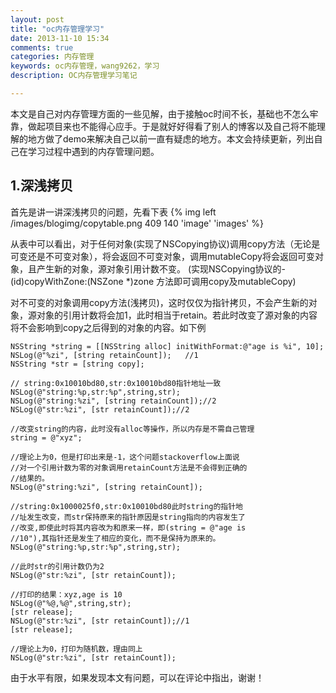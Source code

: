 ```yaml
---
layout: post
title: "oc内存管理学习"
date: 2013-11-10 15:34
comments: true
categories: 内存管理
keywords: oc内存管理，wang9262，学习
description: OC内存管理学习笔记

---
```


   本文是自己对内存管理方面的一些见解，由于接触oc时间不长，基础也不怎么牢靠，做起项目来也不能得心应手。于是就好好得看了别人的博客以及自己将不能理解的地方做了demo来解决自己以前一直有疑虑的地方。本文会持续更新，列出自己在学习过程中遇到的内存管理问题。
<!--more-->
1.深浅拷贝
---------------------------------------
   首先是讲一讲深浅拷贝的问题，先看下表
   {% img left /images/blogimg/copytable.png 409 140 'image' 'images' %}
   
   从表中可以看出，对于任何对象(实现了NSCopying协议)调用copy方法（无论是可变还是不可变对象），将会返回不可变对象，调用mutableCopy将会返回可变对象，且产生新的对象，源对象引用计数不变。
(实现NSCopying协议的- (id)copyWithZone:(NSZone *)zone 方法即可调用copy及mutableCopy) 
  
对不可变的对象调用copy方法(浅拷贝)，这时仅仅为指针拷贝，不会产生新的对象，源对象的引用计数将会加1，此时相当于retain。若此时改变了源对象的内容将不会影响到copy之后得到的对象的内容。如下例  

    NSString *string = [[NSString alloc] initWithFormat:@"age is %i", 10];
    NSLog(@"%zi", [string retainCount]);   //1
    NSString *str = [string copy];
    
	// string:0x10010bd80,str:0x10010bd80指针地址一致
    NSLog(@"string:%p,str:%p",string,str);
    NSLog(@"string:%zi", [string retainCount]);//2
    NSLog(@"str:%zi", [str retainCount]);//2
    
    //改变string的内容，此时没有alloc等操作，所以内存是不需自己管理
    string = @"xyz";
    
    //理论上为0，但是打印出来是-1，这个问题stackoverflow上面说
    //对一个引用计数为零的对象调用retainCount方法是不会得到正确的 
    //结果的。
    NSLog(@"string:%zi", [string retainCount]);   
    
    //string:0x1000025f0,str:0x10010bd80此时string的指针地
    //址发生改变，而str保持原来的指针原因是string指向的内容发生了
    //改变,即使此时将其内容改为和原来一样，即(string = @"age is 
    //10"),其指针还是发生了相应的变化，而不是保持为原来的。
    NSLog(@"string:%p,str:%p",string,str);
    
    //此时str的引用计数仍为2
    NSLog(@"str:%zi", [str retainCount]);
     
    //打印的结果：xyz,age is 10       
    NSLog(@"%@,%@",string,str);
    [str release];
    NSLog(@"str:%zi", [str retainCount]);//1
    [str release];
    
    //理论上为0，打印为随机数，理由同上
    NSLog(@"str:%zi", [str retainCount]);
    
由于水平有限，如果发现本文有问题，可以在评论中指出，谢谢！